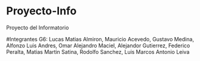# Proyecto-Info
Proyecto del Informatorio

#Integrantes G6:
Lucas Matias Almiron, Mauricio Acevedo, Gustavo Medina, Alfonzo Luis Andres, Omar Alejandro Maciel, Alejandor Gutierrez, Federico Peralta, Matias Martin Satina, Rodolfo Sanchez, Luis Marcos Antonio Leiva
